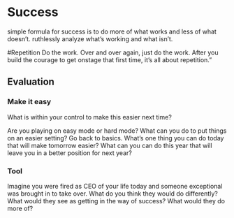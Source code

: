 # Success

simple formula for success is to do more of what works and less of what doesn’t.
ruthlessly analyze what’s working and what isn’t.


#Repetition
Do the work. Over and over again, just do the work.
After you build the courage to get onstage that first time, it’s all about repetition.”

## Evaluation

### Make it easy
What is within your control to make this easier next time?

Are you playing on easy mode or hard mode? What can you do to put things on an easier setting?
Go back to basics.
What’s one thing you can do today that will make tomorrow easier?
What can you can do this year that will leave you in a better position for next year?


### Tool
Imagine you were fired as CEO of your life today and
someone exceptional was brought in to take over. What do
you think they would do differently? What would they see as
getting in the way of success? What would they do more of?